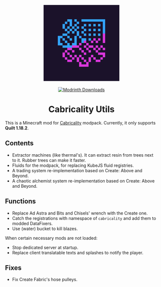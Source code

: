 <div align="center">
  <img src="https://github.com/DM-Earth/Cabricality-Utils/blob/1.18-quilt/icon.png?raw=true" width = 250 alt="Cabricality Utils">
</div>

<div align="center">
  <br>
  <a href="https://modrinth.com/mod/cabricality-utils" title="Modrinth">
    <img src="https://img.shields.io/modrinth/dt/cabricality-utils?label=Downloads&style=for-the-badge&labelColor=1b122a&color=blueviolet" height = 35 alt="Modrinth Downloads">
  </a>
</div>

<h1 align="center"> Cabricality Utils </h1>

This is a Minecraft mod for [Cabricality](https://github.com/DM-Earth/Cabricality) modpack. Currently, it only supports **Quilt 1.18.2**.

## Contents

- Extractor machines (like thermal's). It can extract resin from trees next to it. Rubber trees can make it faster.
- Fluids for the modpack, for replacing KubeJS fluid registries.
- A trading system re-implementation based on Create: Above and Beyond.
- A chaotic alchemist system re-implementation based on Create: Above and Beyond.

## Functions

- Replace Ad Astra and Bits and Chisels' wrench with the Create one.
- Catch the registrations with namespace of `cabricality` and add them to modded DataFixers.
- Use (water) bucket to kill blazes.

When certain necessary mods are not loaded:

- Stop dedicated server at startup.
- Replace client translatable texts and splashes to notify the player.

## Fixes

- Fix Create Fabric's hose pulleys.
